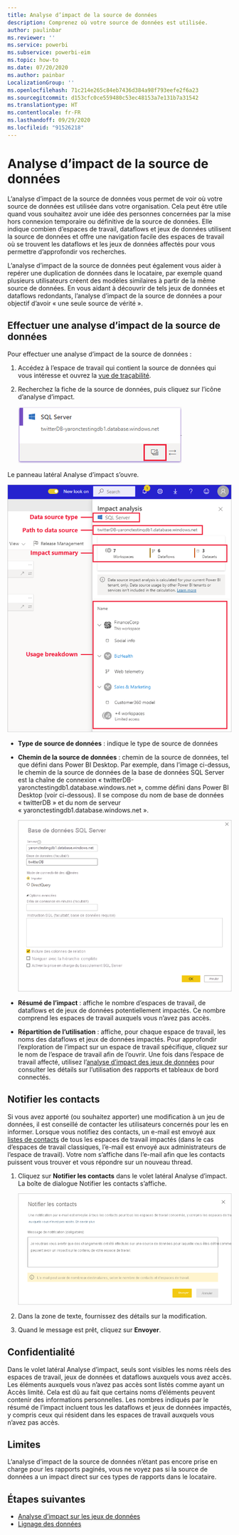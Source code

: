 ```yaml
---
title: Analyse d’impact de la source de données
description: Comprenez où votre source de données est utilisée.
author: paulinbar
ms.reviewer: ''
ms.service: powerbi
ms.subservice: powerbi-eim
ms.topic: how-to
ms.date: 07/20/2020
ms.author: painbar
LocalizationGroup: ''
ms.openlocfilehash: 71c214e265c84eb7436d384a98f793eefe2f6a23
ms.sourcegitcommit: d153cfc0ce559480c53ec48153a7e131b7a31542
ms.translationtype: HT
ms.contentlocale: fr-FR
ms.lasthandoff: 09/29/2020
ms.locfileid: "91526218"
---
```

# <a name="data-source-impact-analysis"></a>Analyse d’impact de la source de données

L’analyse d’impact de la source de données vous permet de voir où votre source de données est utilisée dans votre organisation. Cela peut être utile quand vous souhaitez avoir une idée des personnes concernées par la mise hors connexion temporaire ou définitive de la source de données. Elle indique combien d’espaces de travail, dataflows et jeux de données utilisent la source de données et offre une navigation facile des espaces de travail où se trouvent les dataflows et les jeux de données affectés pour vous permettre d’approfondir vos recherches.

L’analyse d’impact de la source de données peut également vous aider à repérer une duplication de données dans le locataire, par exemple quand plusieurs utilisateurs créent des modèles similaires à partir de la même source de données. En vous aidant à découvrir de tels jeux de données et dataflows redondants, l’analyse d’impact de la source de données a pour objectif d’avoir « une seule source de vérité ».

## <a name="perform-data-source-impact-analysis"></a>Effectuer une analyse d’impact de la source de données

Pour effectuer une analyse d’impact de la source de données :

1. Accédez à l’espace de travail qui contient la source de données qui vous intéresse et ouvrez la [vue de traçabilité](service-data-lineage.md).
1. Recherchez la fiche de la source de données, puis cliquez sur l’icône d’analyse d’impact.

    ![Capture d’écran de la fiche de la source de données montrant le bouton d’analyse d’impact.](media/service-data-source-impact-analysis/data-source-impact-analysis-button.png)
 
Le panneau latéral Analyse d’impact s’ouvre.

![Capture d’écran du volet latéral de l’analyse d’impact de la source de données.](media/service-data-source-impact-analysis/data-source-impact-analyis-side-pane.png)
 
* **Type de source de données** : indique le type de source de données
* **Chemin de la source de données** : chemin de la source de données, tel que défini dans Power BI Desktop. Par exemple, dans l’image ci-dessus, le chemin de la source de données de la base de données SQL Server est la chaîne de connexion « twitterDB-yaronctestingdb1.database.windows.net », comme défini dans Power BI Desktop (voir ci-dessous). Il se compose du nom de base de données « twitterDB » et du nom de serveur « yaronctestingdb1.database.windows.net ».

    ![Capture d’écran de la définition de la chaîne de connexion dans Power BI Desktop.](media/service-data-source-impact-analysis/connection-string-definition-in-desktop.png)
 
* **Résumé de l’impact** : affiche le nombre d’espaces de travail, de dataflows et de jeux de données potentiellement impactés. Ce nombre comprend les espaces de travail auxquels vous n’avez pas accès.
* **Répartition de l’utilisation** : affiche, pour chaque espace de travail, les noms des dataflows et jeux de données impactés. Pour approfondir l’exploration de l’impact sur un espace de travail spécifique, cliquez sur le nom de l’espace de travail afin de l’ouvrir. Une fois dans l’espace de travail affecté, utilisez l’[analyse d’impact des jeux de données](service-dataset-impact-analysis.md) pour consulter les détails sur l’utilisation des rapports et tableaux de bord connectés.

## <a name="notify-contacts"></a>Notifier les contacts

Si vous avez apporté (ou souhaitez apporter) une modification à un jeu de données, il est conseillé de contacter les utilisateurs concernés pour les en informer. Lorsque vous notifiez des contacts, un e-mail est envoyé aux [listes de contacts](service-create-the-new-workspaces.md#create-a-contact-list) de tous les espaces de travail impactés (dans le cas d’espaces de travail classiques, l’e-mail est envoyé aux administrateurs de l’espace de travail). Votre nom s’affiche dans l’e-mail afin que les contacts puissent vous trouver et vous répondre sur un nouveau thread. 

1. Cliquez sur **Notifier les contacts** dans le volet latéral Analyse d’impact. La boîte de dialogue Notifier les contacts s’affiche.

   ![Capture d’écran de la boîte de dialogue de notification des contacts](media/service-data-source-impact-analysis/notify-contacts-dialog.png)

1. Dans la zone de texte, fournissez des détails sur la modification.
1. Quand le message est prêt, cliquez sur **Envoyer**.

## <a name="privacy"></a>Confidentialité

Dans le volet latéral Analyse d’impact, seuls sont visibles les noms réels des espaces de travail, jeux de données et dataflows auxquels vous avez accès. Les éléments auxquels vous n’avez pas accès sont listés comme ayant un Accès limité. Cela est dû au fait que certains noms d’éléments peuvent contenir des informations personnelles.
Les nombres indiqués par le résumé de l’impact incluent tous les dataflows et jeux de données impactés, y compris ceux qui résident dans les espaces de travail auxquels vous n’avez pas accès.

## <a name="limitations"></a>Limites

L’analyse d’impact de la source de données n’étant pas encore prise en charge pour les rapports paginés, vous ne voyez pas si la source de données a un impact direct sur ces types de rapports dans le locataire.

## <a name="next-steps"></a>Étapes suivantes

* [Analyse d’impact sur les jeux de données](service-dataset-impact-analysis.md)
* [Lignage des données](service-data-lineage.md)